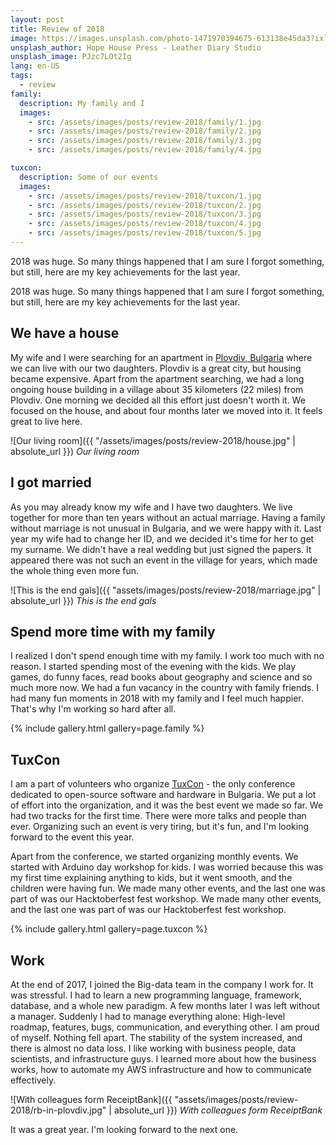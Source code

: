 ```yaml
---
layout: post
title: Review of 2018
image: https://images.unsplash.com/photo-1471970394675-613138e45da3?ixlib=rb-1.2.1&ixid=eyJhcHBfaWQiOjEyMDd9&auto=format&fit=crop&w=1400&q=80
unsplash_author: Hope House Press - Leather Diary Studio
unsplash_image: PJzc7LOt2Ig
lang: en-US
tags:
  - review
family:
  description: My family and I
  images:
    - src: /assets/images/posts/review-2018/family/1.jpg
    - src: /assets/images/posts/review-2018/family/2.jpg
    - src: /assets/images/posts/review-2018/family/3.jpg
    - src: /assets/images/posts/review-2018/family/4.jpg

tuxcon:
  description: Some of our events
  images:
    - src: /assets/images/posts/review-2018/tuxcon/1.jpg
    - src: /assets/images/posts/review-2018/tuxcon/2.jpg
    - src: /assets/images/posts/review-2018/tuxcon/3.jpg
    - src: /assets/images/posts/review-2018/tuxcon/4.jpg
    - src: /assets/images/posts/review-2018/tuxcon/5.jpg
---
```


2018 was huge. So many things happened that I am sure I forgot something, but still, here are my key achievements for the last year.

<!--more-->

2018 was huge. So many things happened that I am sure I forgot something, but still, here are my key achievements for the last year.

## We have a house
My wife and I were searching for an apartment in [Plovdiv,
Bulgaria](https://en.wikipedia.org/wiki/Plovdiv) where we can live with our two daughters. Plovdiv is a great city, but
housing became expensive. Apart from the apartment searching, we had a long ongoing house building in a village about
35 kilometers (22 miles) from Plovdiv. One morning we decided all this effort just doesn't worth it. We focused on the
house, and about four months later we moved into it. It feels great to live here.

![Our living room]({{ "/assets/images/posts/review-2018/house.jpg" | absolute_url }})
_Our living room_

## I got married
As you may already know my wife and I have two daughters. We live together for more than ten years without an actual
marriage. Having a family without marriage is not unusual in Bulgaria, and we were happy with it. Last year my wife
had to change her ID, and we decided it's time for her to get my surname. We didn't have a real wedding but just
signed the papers. It appeared there was not such an event in the village for years, which made the whole thing even
more fun.

![This is the end gals]({{ "assets/images/posts/review-2018/marriage.jpg" | absolute_url }})
_This is the end gals_

## Spend more time with my family
I realized I don't spend enough time with my family. I work too much with no reason. I started spending most of the evening with the kids. We play games, do funny faces, read books about geography and science and so much more now. We had a fun vacancy in the country with family friends. I had many fun moments in 2018 with my family and I feel much
happier. That's why I'm working so hard after all.

{% include gallery.html gallery=page.family %}

## TuxCon
I am a part of volunteers who organize [TuxCon](http://tuxcon.mobi/) - the only conference dedicated to open-source
software and hardware in Bulgaria. We put a lot of effort into the organization, and it was the best event we made so
far. We had two tracks for the first time. There were more talks and people than ever. Organizing such an event is
very tiring, but it's fun, and I'm looking forward to the event this year.

Apart from the conference, we started organizing monthly events. We started with Arduino day workshop for kids. I was
worried because this was my first time explaining anything to kids, but it went smooth, and the children were having
fun. We made many other events, and the last one was part of was our Hacktoberfest fest workshop. We made many other
events, and the last one was part of was our Hacktoberfest fest workshop.

{% include gallery.html gallery=page.tuxcon %}

## Work
At the end of 2017, I joined the Big-data team in the company I work for. It was stressful. I had to learn a new
programming language, framework, database, and a whole new paradigm. A few months later I was left without a manager.
Suddenly I had to manage everything alone: High-level roadmap, features, bugs, communication, and everything other. I
am proud of myself. Nothing fell apart. The stability of the system increased, and there is almost no data loss. I
like working with business people, data scientists, and infrastructure guys. I learned more about how the business
works, how to automate my AWS infrastructure and how to communicate effectively.

![With colleagues form ReceiptBank]({{ "assets/images/posts/review-2018/rb-in-plovdiv.jpg" | absolute_url }})
_With colleagues form ReceiptBank_

It was a great year. I'm looking forward to the next one.
